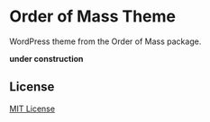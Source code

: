# Order of Mass Theme

WordPress theme from the Order of Mass package.

**under construction**

## License

[MIT License](LICENSE)
